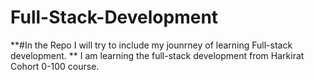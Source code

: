 # Full-Stack-Development
**#In the Repo I will try to include my jounrney of learning Full-stack development. **
I am learning the full-stack development from Harkirat Cohort 0-100 course. 
